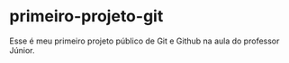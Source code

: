 # primeiro-projeto-git
Esse é meu primeiro projeto público de Git e Github na aula do professor Júnior.
